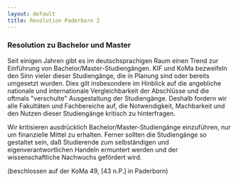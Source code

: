 ```yaml
--- 
layout: default
title: Resolution Paderborn 2
---
```

### Resolution zu Bachelor und Master

Seit einigen Jahren gibt es im deutschsprachigen Raum einen Trend zur Einführung von Bachelor/Master-Studiengängen. KIF und KoMa bezweifeln den Sinn vieler dieser Studiengänge, die in Planung sind oder bereits umgesetzt wurden. Dies gilt insbesondere im Hinblick auf die angebliche nationale und internationale Vergleichbarkeit der Abschlüsse und die oftmals "verschulte" Ausgestaltung der Studiengänge. Deshalb fordern wir alle Fakultäten und Fachbereiche auf, die Notwendigkeit, Machbarkeit und den Nutzen dieser Studiengänge kritisch zu hinterfragen.

Wir kritisieren ausdrücklich Bachelor/Master-Studiengänge einzuführen, nur um finanzielle Mittel zu erhalten. Ferner sollten die Studiengänge so gestaltet sein, daß Studierende zum selbständigen und eigenverantwortlichen Handeln ermuntert werden und der wissenschaftliche Nachwuchs gefördert wird.

(beschlossen auf der KoMa 49, [43 n.P.] in Paderborn)
